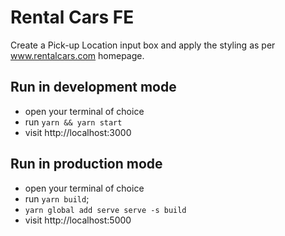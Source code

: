 # Rental Cars FE

Create a Pick-up Location input box and apply the styling as per www.rentalcars.com homepage.


## Run in development mode
- open your terminal of choice
- run `yarn && yarn start`
- visit http://localhost:3000

## Run in production mode
- open your terminal of choice
- run `yarn build`;
- `yarn global add serve
   serve -s build`
- visit http://localhost:5000
